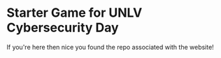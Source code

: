 # Starter Game for UNLV Cybersecurity Day

If you're here then nice you found the repo associated with the website!
